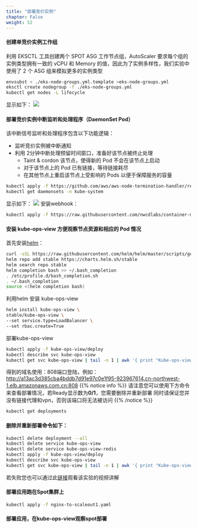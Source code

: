 ```yaml
---
title: "部署竞价实例"
chapter: False
weight: 52
---
```

#### 创建单竞价实例工作组
利用 EKSCTL 工具创建两个 SPOT ASG 工作节点组，AutoScaler 要求每个组的实例类型拥有一致的 vCPU 和 Memory 的值，因此为了实例多样性，我们实验中使用了 2 个 ASG 组来模拟更多的实例类型
```bash
envsubst < ./eks-node-groups.yml.template >eks-node-groups.yml
eksctl create nodegroup -f ./eks-node-groups.yml
kubectl get nodes -L lifecycle
```
显示如下：
![](/images/ACKToEKS/spot.png)
#### 部署竞价实例中断监听和处理程序（DaemonSet Pod）
该中断信号监听和处理程序包含以下功能逻辑：
* 监听竞价实例被中断通知
* 利用 2分钟中断处理预留时间窗口，准备好该节点被终止处理
  *  Taint & cordon 该节点，使得新的 Pod 不会在该节点上启动
  *  对于该节点上的 Pod 已有链接，等待链接耗尽
  * 在其他节点上重启该节点上受影响的 Pods 以便于保障服务的容量 
```bash
kubectl apply -f https://github.com/aws/aws-node-termination-handler/releases/download/v1.3.1/all-resources.yaml
kubectl get daemonsets -n kube-system
```
显示如下：
![](/images/ACKToEKS/get_dea.png)
安装webhook：
```bash
kubectl apply -f https://raw.githubusercontent.com/nwcdlabs/container-mirror/master/webhook/mutating-webhook.yaml
```

#### 安装 kube-ops-view 方便观察节点资源和相应的 Pod 情况
首先安装[helm](https://www.eksworkshop.com/beginner/060_helm/helm_intro/install/index.html)：

```bash
curl -sSL https://raw.githubusercontent.com/helm/helm/master/scripts/get-helm-3 | bash
helm repo add stable https://charts.helm.sh/stable
helm search repo stable
helm completion bash >> ~/.bash_completion
. /etc/profile.d/bash_completion.sh
. ~/.bash_completion
source <(helm completion bash)
```
利用helm 安装 kube-ops-view
```bash
helm install kube-ops-view \
stable/kube-ops-view \
--set service.type=LoadBalancer \
--set rbac.create=True
```
部署kube-ops-view
```bash
kubectl apply -f kube-ops-view/deploy
kubectl describe svc kube-ops-view 
kubectl get svc kube-ops-view | tail -n 1 | awk '{ print "Kube-ops-view URL = http://"$4 }'
```
得到的域名使用：808端口登陆，例如：
http://a13ac3d385cba4bddb7d91e97c0e1f95-923967614.cn-northwest-1.elb.amazonaws.com.cn:808
{{% notice info %}}
请注意您可以使用下方命令来查看部署情况，若Ready显示数为**0/1**，您需要删除并重新部署
同时请保证您并没有链接代理和vpn，否则该端口将无法被访问
{{% /notice  %}}
```bash
kubectl get deployments
```
#### 删除并重新部署命令如下：
```bash
kubectl delete deployment --all 
kubectl delete service kube-ops-view
kubectl delete service kube-ops-view-redis
kubectl apply -f kube-ops-view/deploy
kubectl describe svc kube-ops-view 
kubectl get svc kube-ops-view | tail -n 1 | awk '{ print "Kube-ops-view URL = http://"$4 }'
```
若失败您也可以通过此[链接](https://moviec.s3.amazonaws.com/eks-spot-fin.mov?AWSAccessKeyId=ASIAS3OHIS6HFJ43B2MN&Expires=1624512189&x-amz-security-token=IQoJb3JpZ2luX2VjEDIaDmFwLW5vcnRoZWFzdC0xIkYwRAIgFCAlOTAJoNIP2dhmFg6ewfcI51gPqla5vDN8NKknt58CIAmzTENxqnAGwptWj%2BvhotlTatdF1PQsTX4ojU5dLVGIKvwDCPz%2F%2F%2F%2F%2F%2F%2F%2F%2F%2FwEQABoMMTk2Mzc1Nzc5MjE0IgzrkEH2baaqEgVqJygq0AMHOV6kJnNK6%2Bf%2BnUosQJrQv7WTuTnh6jOSaR3f%2F6P2Rg0FSRdxZYqcglAItlKyGGdzxoByz56j2idCbD9f7B7dBOBLMx%2Bm%2BqMK4t8qAx3vFceVhrJwzSg2tHPe7VpfQ9OqMjLbQt%2B9oqzlLi%2B4oOap1sPZcPAJUdNRlXrf%2B5Ld7UfwPb4Qmxp7W7i0ttZVU4wzIY0FprxJ6liwgi7NBQqtmIrfMvrDkWct9fNiX22NfusRLQq22%2B6jfw%2FC3rw4IfMS3jJX0YsEZll2asKwm45qlF4iVaRNefmQXCdjREYOBEvSXfZLV1pBdBthJufjNIMJ2nZXT0ukkJ5b%2BxJ8K%2F8ycuLGTDpIVX3IWSMHha4z%2BJCP1g%2FnjMmP99IstJ0Zfh%2B5RmTLyd%2Fqplvcz4NHdvRXFmG7rxNMVP6eOk2%2Bw%2FZs4obys7t5CGBhBwE0b3cmvseIu7YA%2Fudbv0pv1H6rUtECgJXY3s5%2BbWnCl2JR3SOrLbMehXzJw6MWf8Nzt9boks0BEDjRZPQMUrqBrLnznYLBsg%2FVvPfIRQcuzutY1ontmxYIuP73hEDDCA3ECAK0R76eEZ4rprvJEqSqrhzbuxfugc31RjtJ7W%2FYyb4JC%2B8sXzCfqs2GBjqTAiRzKOGAVgJpZu9wCQCzRt2jItfRq7Ysi%2BnMPnDjFMqn9YHUMjvWu4l6BQ1oNow48c1xIN4TU%2BUT03kCc3yGUggRZFnCPvl2XqfwKZYvUrqfIagz6WEdlqlKpErbLK6qWNkjtQ1Niy9DXZp7lndKm4LPKQOuEMHjBsIHsaLMITdQOJtURUuAvni6SBz1FgUFbS%2FP6FcokcN95UCda6siuMI30SsYtPeveKPu6XQe8%2B8a1x69pi94bRDugAZZyWP5XkKQA75jONHrcx0X4jXD1v2eQzNjR4KhsV2Dsz6bll8Dn8%2Bz7tH2Wt43BqOLVx8Q7pBQe1%2FOSzIRi1DGceZTtOLXxfHKf%2FzRR6JuPLZUzS0Nq951&Signature=kfmqjNF%2BBF3GD0EnuHoBKe2zczg%3D)观看该实验的视频讲解

#### 部署应用跑在Spot集群上
```bash
kubectl apply -f nginx-to-scaleout1.yaml 
```
#### 部署应用，在kube-ops-view观察spot部署


